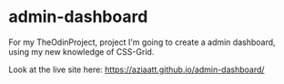 # admin-dashboard
For my TheOdinProject, project I'm going to create a admin dashboard, using my new knowledge of CSS-Grid.

Look at the live site here: https://aziaatt.github.io/admin-dashboard/
